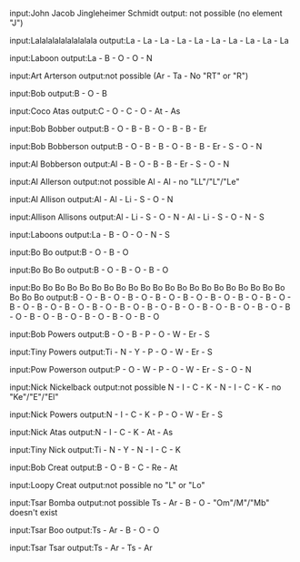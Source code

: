 input:John Jacob Jingleheimer Schmidt
output: not possible (no element "J")

input:Lalalalalalalalalala
output:La - La - La - La - La - La - La - La - La - La

input:Laboon
output:La - B - O - O - N

input:Art Arterson
output:not possible (Ar - Ta - No "RT" or "R")

input:Bob
output:B - O - B

input:Coco Atas
output:C - O - C - O - At - As

input:Bob Bobber
output:B - O - B - B - O - B - B - Er

input:Bob Bobberson
output:B - O - B - B - O - B - B - Er - S - O - N

input:Al Bobberson
output:Al - B - O - B - B - Er - S - O - N

input:Al Allerson
output:not possible Al - Al - no "LL"/"L"/"Le"

input:Al Allison
output:Al - Al - Li - S - O - N

input:Allison Allisons
output:Al - Li - S - O - N - Al - Li - S - O - N - S

input:Laboons 
output:La - B - O - O - N - S

input:Bo Bo
output:B - O - B - O

input:Bo Bo Bo
output:B - O - B - O - B - O

input:Bo Bo Bo Bo Bo Bo Bo Bo Bo Bo Bo Bo Bo Bo Bo Bo Bo Bo Bo Bo Bo Bo Bo Bo
output:B - O - B - O - B - O - B - O - B - O - B - O - B - O - B - O - B - O - B - O - B - O - B - O - B - O - B - O - B - O - B - O - B - O - B - O - B - O - B - O - B - O - B - O - B - O - B - O

input:Bob Powers
output:B - O - B - P - O - W - Er - S

input:Tiny Powers
output:Ti - N - Y - P - O - W - Er - S

input:Pow Powerson
output:P - O - W - P - O - W - Er - S - O - N

input:Nick Nickelback
output:not possible N - I - C - K - N - I - C - K - no "Ke"/"E"/"El"

input:Nick Powers
output:N - I - C - K - P - O - W - Er - S

input:Nick Atas
output:N - I - C - K - At - As

input:Tiny Nick
output:Ti - N - Y - N - I - C - K

input:Bob Creat
output:B - O - B - C - Re - At

input:Loopy Creat
output:not possible no "L" or "Lo"

input:Tsar Bomba
output:not possible Ts - Ar - B - O - "Om"/M"/"Mb" doesn't exist

input:Tsar Boo
output:Ts - Ar - B - O - O

input:Tsar Tsar
output:Ts - Ar - Ts - Ar

